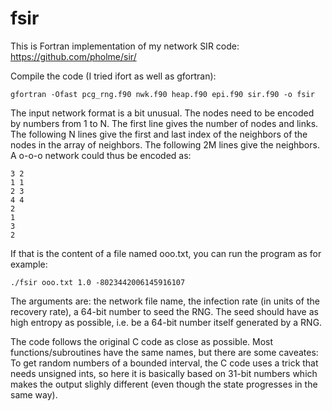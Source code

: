 # fsir
This is Fortran implementation of my network SIR code: https://github.com/pholme/sir/

Compile the code (I tried ifort as well as gfortran):

```
gfortran -Ofast pcg_rng.f90 nwk.f90 heap.f90 epi.f90 sir.f90 -o fsir
```

The input network format is a bit unusual. The nodes need to be encoded by numbers from 1 to N. The first line gives the number of nodes and links. The following N lines give the first and last index of the neighbors of the nodes in the array of neighbors. The following 2M lines give the neighbors. A o-o-o network could thus be encoded as:

```
3 2
1 1  
2 3  
4 4  
2  
1  
3  
2
```

If that is the content of a file named ooo.txt, you can run the program as for example:

```
./fsir ooo.txt 1.0 -8023442006145916107
```

The arguments are: the network file name, the infection rate (in units of the recovery rate), a 64-bit number to seed the RNG. The seed should have as high entropy as possible, i.e. be a 64-bit number itself generated by a RNG.

The code follows the original C code as close as possible. Most functions/subroutines have the same names, but there are some caveates: To get random numbers of a bounded interval, the C code uses a trick that needs unsigned ints, so here it is basically based on 31-bit numbers which makes the output slighly different (even though the state progresses in the same way).
